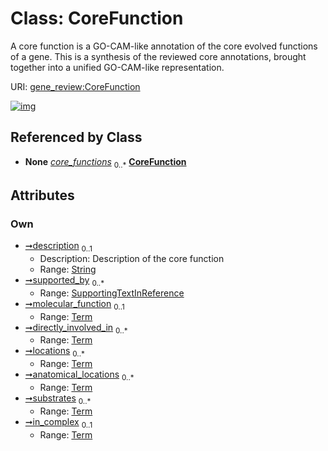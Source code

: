 
# Class: CoreFunction

A core function is a GO-CAM-like annotation of the core evolved functions of a gene. This is a synthesis of the reviewed core annotations, brought together into a unified GO-CAM-like representation.

URI: [gene_review:CoreFunction](https://w3id.org/ai4curation/gene_review/CoreFunction)


[![img](https://yuml.me/diagram/nofunky;dir:TB/class/[Term],[SupportingTextInReference],[Term]<in_complex%200..1-++[CoreFunction&#124;description:string%20%3F],[Term]<substrates%200..*-++[CoreFunction],[Term]<anatomical_locations%200..*-++[CoreFunction],[Term]<locations%200..*-++[CoreFunction],[Term]<directly_involved_in%200..*-++[CoreFunction],[Term]<molecular_function%200..1-++[CoreFunction],[SupportingTextInReference]<supported_by%200..*-++[CoreFunction],[GeneReview]++-%20core_functions%200..*>[CoreFunction],[GeneReview])](https://yuml.me/diagram/nofunky;dir:TB/class/[Term],[SupportingTextInReference],[Term]<in_complex%200..1-++[CoreFunction&#124;description:string%20%3F],[Term]<substrates%200..*-++[CoreFunction],[Term]<anatomical_locations%200..*-++[CoreFunction],[Term]<locations%200..*-++[CoreFunction],[Term]<directly_involved_in%200..*-++[CoreFunction],[Term]<molecular_function%200..1-++[CoreFunction],[SupportingTextInReference]<supported_by%200..*-++[CoreFunction],[GeneReview]++-%20core_functions%200..*>[CoreFunction],[GeneReview])

## Referenced by Class

 *  **None** *[core_functions](core_functions.md)*  <sub>0..\*</sub>  **[CoreFunction](CoreFunction.md)**

## Attributes


### Own

 * [➞description](coreFunction__description.md)  <sub>0..1</sub>
     * Description: Description of the core function
     * Range: [String](types/String.md)
 * [➞supported_by](coreFunction__supported_by.md)  <sub>0..\*</sub>
     * Range: [SupportingTextInReference](SupportingTextInReference.md)
 * [➞molecular_function](coreFunction__molecular_function.md)  <sub>0..1</sub>
     * Range: [Term](Term.md)
 * [➞directly_involved_in](coreFunction__directly_involved_in.md)  <sub>0..\*</sub>
     * Range: [Term](Term.md)
 * [➞locations](coreFunction__locations.md)  <sub>0..\*</sub>
     * Range: [Term](Term.md)
 * [➞anatomical_locations](coreFunction__anatomical_locations.md)  <sub>0..\*</sub>
     * Range: [Term](Term.md)
 * [➞substrates](coreFunction__substrates.md)  <sub>0..\*</sub>
     * Range: [Term](Term.md)
 * [➞in_complex](coreFunction__in_complex.md)  <sub>0..1</sub>
     * Range: [Term](Term.md)

